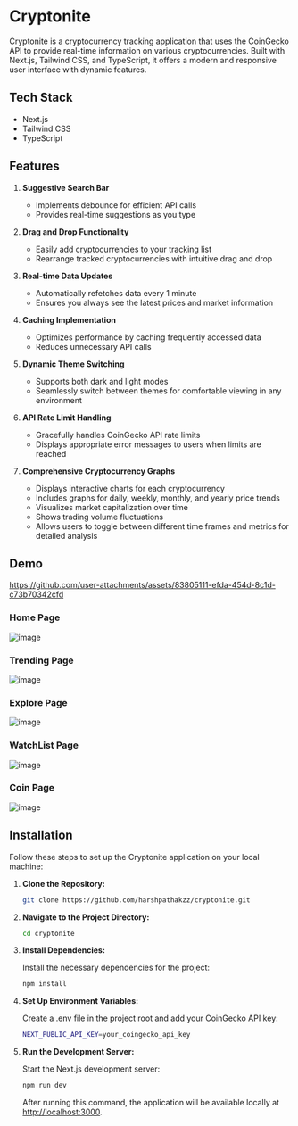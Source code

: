 # Cryptonite

Cryptonite is a cryptocurrency tracking application that uses the CoinGecko API to provide real-time information on various cryptocurrencies. Built with Next.js, Tailwind CSS, and TypeScript, it offers a modern and responsive user interface with dynamic features.

## Tech Stack

- Next.js
- Tailwind CSS
- TypeScript

## Features

1. **Suggestive Search Bar**
   - Implements debounce for efficient API calls
   - Provides real-time suggestions as you type

2. **Drag and Drop Functionality**
   - Easily add cryptocurrencies to your tracking list
   - Rearrange tracked cryptocurrencies with intuitive drag and drop

3. **Real-time Data Updates**
   - Automatically refetches data every 1 minute
   - Ensures you always see the latest prices and market information

4. **Caching Implementation**
   - Optimizes performance by caching frequently accessed data
   - Reduces unnecessary API calls

5. **Dynamic Theme Switching**
   - Supports both dark and light modes
   - Seamlessly switch between themes for comfortable viewing in any environment

6. **API Rate Limit Handling**
   - Gracefully handles CoinGecko API rate limits
   - Displays appropriate error messages to users when limits are reached

7. **Comprehensive Cryptocurrency Graphs**
   - Displays interactive charts for each cryptocurrency
   - Includes graphs for daily, weekly, monthly, and yearly price trends
   - Visualizes market capitalization over time
   - Shows trading volume fluctuations
   - Allows users to toggle between different time frames and metrics for detailed analysis


## Demo


https://github.com/user-attachments/assets/83805111-efda-454d-8c1d-c73b70342cfd


   

### Home Page

![image](https://github.com/user-attachments/assets/a50af8e0-a143-42b7-bd2e-f0dcbb3b8fcc)

### Trending Page

![image](https://github.com/user-attachments/assets/cc0c5d02-af49-415b-8ef4-52f2556cc196)

### Explore Page

![image](https://github.com/user-attachments/assets/99297d79-bf3b-4db7-b1dc-663a46726316)


### WatchList Page

![image](https://github.com/user-attachments/assets/3a03de68-2cf7-483f-97fa-12f233064835)

### Coin Page

![image](https://github.com/user-attachments/assets/635ee876-9365-4dde-9a02-1e86fd6bf2c0)


## Installation

Follow these steps to set up the Cryptonite application on your local machine:

1. **Clone the Repository:**

    ```bash
    git clone https://github.com/harshpathakzz/cryptonite.git
    ```

2. **Navigate to the Project Directory:**

    ```bash
    cd cryptonite
    ```

3. **Install Dependencies:**

    Install the necessary dependencies for the project:

    ```bash
    npm install
    ```

4. **Set Up Environment Variables:**

    Create a .env file in the project root and add your CoinGecko API key:

    ```bash
    NEXT_PUBLIC_API_KEY=your_coingecko_api_key
    ```

5. **Run the Development Server:**

    Start the Next.js development server:

    ```bash
    npm run dev
    ```

    After running this command, the application will be available locally at [http://localhost:3000](http://localhost:3000).















